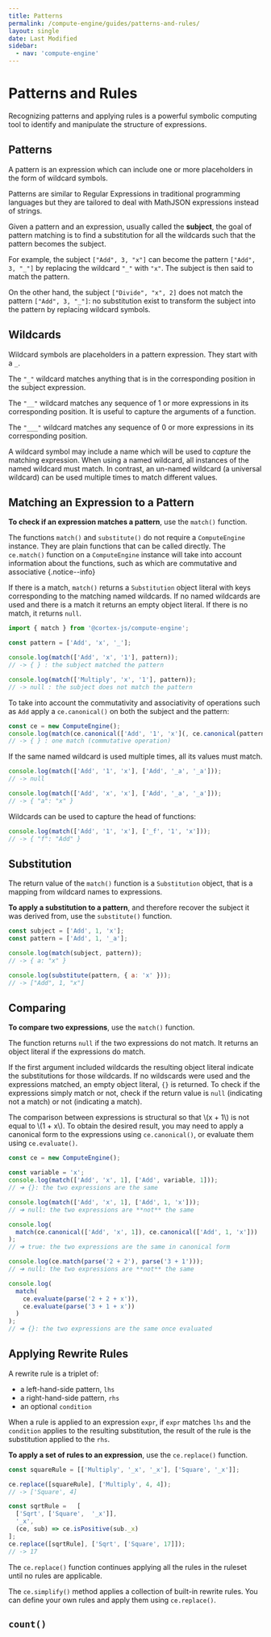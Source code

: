```yaml
---
title: Patterns
permalink: /compute-engine/guides/patterns-and-rules/
layout: single
date: Last Modified
sidebar:
  - nav: 'compute-engine'
---
```


# Patterns and Rules

Recognizing patterns and applying rules is a powerful symbolic computing tool 
to identify and manipulate the structure of expressions.

## Patterns

A pattern is an expression which can include one or more placeholders in the 
form of wildcard symbols.

Patterns are similar to Regular Expressions in traditional programming languages
but they are tailored to deal with MathJSON expressions instead of strings.

Given a pattern and an expression, usually called the **subject**, the goal of
pattern matching is to find a substitution for all the wildcards such that the
pattern becomes the subject.

For example, the subject `["Add", 3, "x"]` can become the pattern
`["Add", 3, "_"]` by replacing the wildcard `"_"` with `"x"`. The subject is
then said to match the pattern.

On the other hand, the subject `["Divide", "x", 2]` does not match the pattern
`["Add", 3, "_"]`: no substitution exist to transform the subject into the
pattern by replacing wildcard symbols.

## Wildcards

Wildcard symbols are placeholders in a pattern expression. They start with a `_`.

The `"_"` wildcard matches anything that is in the corresponding position in the
subject expression.

The `"__"` wildcard matches any sequence of 1 or more expressions in its
corresponding position. It is useful to capture the arguments of a function.

The `"___"` wildcard matches any sequence of 0 or more expressions in its
corresponding position.

A wildcard symbol may include a name which will be used to _capture_ the
matching expression. When using a named wildcard, all instances of the named
wildcard must match. In contrast, an un-named wildcard (a universal wildcard)
can be used multiple times to match different values.

## Matching an Expression to a Pattern

**To check if an expression matches a pattern**, use the `match()` function.

The functions `match()` and `substitute()` do not require a `ComputeEngine` 
instance. They are plain functions that can be called directly. The `ce.match()`
function on a `ComputeEngine` instance will take into account information 
about the functions, such as which are commutative and associative {.notice--info}

If there is a match, `match()` returns a `Substitution` object literal with 
keys corresponding to the matching named wildcards. If no named wildcards are 
used and there is a match it returns an empty object literal. If there is no 
match, it returns `null`.

```js
import { match } from '@cortex-js/compute-engine';

const pattern = ['Add', 'x', '_'];

console.log(match(['Add', 'x', '1'], pattern));
// -> { } : the subject matched the pattern

console.log(match(['Multiply', 'x', '1'], pattern));
// -> null : the subject does not match the pattern
```

To take into account the commutativity and associativity of operations such as `Add` apply a `ce.canonical()` on both the subject and the pattern:

```js
const ce = new ComputeEngine();
console.log(match(ce.canonical(['Add', '1', 'x'](, ce.canonical(pattern)));
// -> { } : one match (commutative operation)
```

If the same named wildcard is used multiple times, all its values must match.

```js
console.log(match(['Add', '1', 'x'], ['Add', '_a', '_a']));
// -> null

console.log(match(['Add', 'x', 'x'], ['Add', '_a', '_a']));
// -> { "a": "x" }
```

Wildcards can be used to capture the head of functions:

```js
console.log(match(['Add', '1', 'x'], ['_f', '1', 'x']));
// -> { "f": "Add" }
```

## Substitution

The return value of the `match()` function is a `Substitution` object, that is a
mapping from wildcard names to expressions.

**To apply a substitution to a pattern**, and therefore recover the subject it
was derived from, use the `substitute()` function.

```js
const subject = ['Add', 1, 'x'];
const pattern = ['Add', 1, '_a'];

console.log(match(subject, pattern));
// -> { a: "x" }

console.log(substitute(pattern, { a: 'x' }));
// -> ["Add", 1, "x"]
```

## Comparing

**To compare two expressions**, use the `match()` function. 

The function returns `null` if the two expressions do not match. It returns an 
object literal if the expressions do match. 

If the first argument included wildcards the resulting object literal indicate
the substitutions for those wildcards. If no wildscards were used and the\
expressions matched, an empty object literal, `{}` is returned. 
To check if the expressions simply match or not, check if the return value is
 `null` (indicating not a match) or not (indicating a match).

The comparison between expressions is structural so that \\(x + 1\\) is not
equal to \\(1 + x\\). To obtain the desired result, you may need to apply a
canonical form to the expressions using `ce.canonical()`, or evaluate
them using `ce.evaluate()`.

```js
const ce = new ComputeEngine();

const variable = 'x';
console.log(match(['Add', 'x', 1], ['Add', variable, 1]));
// ➔ {}: the two expressions are the same

console.log(match(['Add', 'x', 1], ['Add', 1, 'x']));
// ➔ null: the two expressions are **not** the same

console.log(
  match(ce.canonical(['Add', 'x', 1]), ce.canonical(['Add', 1, 'x']))
);
// ➔ true: the two expressions are the same in canonical form

console.log(ce.match(parse('2 + 2'), parse('3 + 1')));
// ➔ null: the two expressions are **not** the same

console.log(
  match(
    ce.evaluate(parse('2 + 2 + x')),
    ce.evaluate(parse('3 + 1 + x'))
  )
);
// ➔ {}: the two expressions are the same once evaluated
```

## Applying Rewrite Rules

A rewrite rule is a triplet of:

- a left-hand-side pattern,  `lhs`
- a right-hand-side pattern, `rhs`
- an optional `condition`

When a rule is applied to an expression `expr`, if `expr` matches `lhs` and
the `condition` applies to the resulting substitution, the result of the 
rule is the substitution applied to the `rhs`.

**To apply a set of rules to an expression**, use the `ce.replace()` function.

```ts
const squareRule = [['Multiply', '_x', '_x'], ['Square', '_x']];

ce.replace([squareRule], ['Multiply', 4, 4]);
// -> ['Square', 4]

const sqrtRule =   [
  ['Sqrt', ['Square',  '_x']], 
  '_x',
  (ce, sub) => ce.isPositive(sub._x)
];
ce.replace([sqrtRule], ['Sqrt', ['Square', 17]]);
// -> 17
```

The `ce.replace()` function continues applying all the rules in the ruleset until no rules are applicable.

The `ce.simplify()` method applies a collection of built-in rewrite rules. You can define your own rules and apply them 
using `ce.replace()`.



## `count()`
